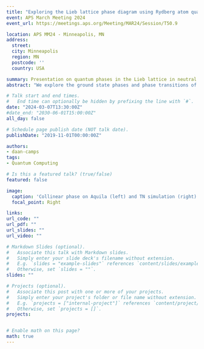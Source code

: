 ```yaml
---
title: "Exploring the Lieb lattice phase diagram using Rydberg atom quantum simulators"
event: APS March Meeting 2024
event_url: https://meetings.aps.org/Meeting/MAR24/Session/T50.9

location: APS MM24 - Minneapolis, MN
address:
  street: 
  city: Minneapolis
  region: MN
  postcode: ''
  country: USA

summary: Presentation on quantum phases in the Lieb lattice in neutral atom systems at APS March Meeting 2024.
abstract: "We explore the ground state phases and phase transitions of Rydberg atoms on the Lieb lattice with both homogeneous and inhomogeneous detuning. We study the system numerically via DMRG simulations on the NERSC Perlmutter supercomputer and experimentally via Aquila, the Rydberg atom quantum simulator from QuEra Computing. The homogeneous detuning phase diagram hosts a zoo of quantum phases and provides an interesting playground for exploring multicritical phenomena. With inhomogeneous detuning, we further find that the systems exhibits an analog of the liquid-vapor and electroweak phase transitions in a quantum setting. Both a crossover and a first-order transition are found separating two classical phases. Despite the classical nature of the phases involved, we show that the critical point at the end of the first-order transition line arises due to from quantum fluctuations and characterize the nature of the criticality. Our work highlights the rich equilibrium physics that can be probed in analog quantum simulators."

# Talk start and end times.
#   End time can optionally be hidden by prefixing the line with `#`.
date: "2024-03-07T13:30:00Z"
#date_end: "2030-06-01T15:00:00Z"
all_day: false

# Schedule page publish date (NOT talk date).
publishDate: "2019-11-01T00:00:00Z"

authors:
- daan-camps
tags:
- Quantum Computing

# Is this a featured talk? (true/false)
featured: false

image:
  caption: 'Collinear phase on Aquila (left) and TN simulation (right).'
  focal_point: Right

links:
url_code: ""
url_pdf: ""
url_slides: ""
url_video: ""

# Markdown Slides (optional).
#   Associate this talk with Markdown slides.
#   Simply enter your slide deck's filename without extension.
#   E.g. `slides = "example-slides"` references `content/slides/example-slides.md`.
#   Otherwise, set `slides = ""`.
slides: ""

# Projects (optional).
#   Associate this post with one or more of your projects.
#   Simply enter your project's folder or file name without extension.
#   E.g. `projects = ["internal-project"]` references `content/project/deep-learning/index.md`.
#   Otherwise, set `projects = []`.
projects:


# Enable math on this page?
math: true
---
```

